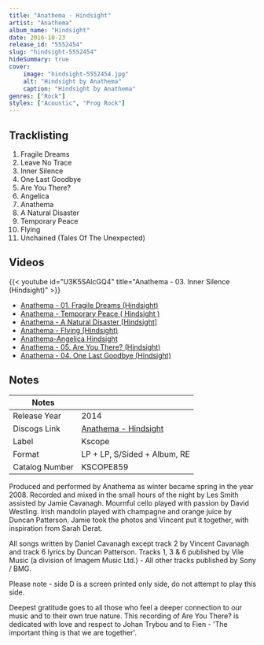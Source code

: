 ```yaml
---
title: "Anathema - Hindsight"
artist: "Anathema"
album_name: "Hindsight"
date: 2016-10-23
release_id: "5552454"
slug: "hindsight-5552454"
hideSummary: true
cover:
    image: "hindsight-5552454.jpg"
    alt: "Hindsight by Anathema"
    caption: "Hindsight by Anathema"
genres: ["Rock"]
styles: ["Acoustic", "Prog Rock"]
---
```


## Tracklisting
1. Fragile Dreams
2. Leave No Trace
3. Inner Silence
4. One Last Goodbye
5. Are You There?
6. Angelica
7. Anathema
8. A Natural Disaster
9. Temporary Peace
10. Flying
11. Unchained (Tales Of The Unexpected)

## Videos
{{< youtube id="U3K5SAlcGQ4" title="Anathema - 03. Inner Silence (Hindsight)" >}}
- [Anathema - 01. Fragile Dreams (Hindsight)](https://www.youtube.com/watch?v=08SWLhoBTwE)
- [Anathema - Temporary Peace ( Hindsight )](https://www.youtube.com/watch?v=AXeB7LAcPKI)
- [Anathema - A Natural Disaster [Hindsight]](https://www.youtube.com/watch?v=dNd4mq2HvoE)
- [Anathema - Flying (Hindsight)](https://www.youtube.com/watch?v=wQmwfiEvOgE)
- [Anathema-Angelica Hindsight](https://www.youtube.com/watch?v=WicH4P8HxTI)
- [Anathema - 05. Are You There? (Hindsight)](https://www.youtube.com/watch?v=wI_RIhF2nOw)
- [Anathema - 04. One Last Goodbye (Hindsight)](https://www.youtube.com/watch?v=msEND_xgNt0)


## Notes

| Notes          |             |
| ---------------| ----------- |
| Release Year   | 2014 |
| Discogs Link   | [Anathema - Hindsight](https://www.discogs.com/release/5552454-Anathema-Hindsight) |
| Label          | Kscope |
| Format         | LP + LP, S/Sided + Album, RE |
| Catalog Number | KSCOPE859 |

Produced and performed by Anathema as winter became spring in the year 2008. Recorded and mixed in the small hours of the night by Les Smith assisted by Jamie Cavanagh. Mournful cello played with passion by David Westling. Irish mandolin played with champagne and orange juice by Duncan Patterson. Jamie took the photos and Vincent put it together, with inspiration from Sarah Derat.  All songs written by Daniel Cavanagh except track 2 by Vincent Cavanagh and track 6 lyrics by Duncan Patterson. Tracks 1, 3 & 6 published by Vile Music (a division of Imagem Music Ltd.) - All other tracks published by Sony / BMG.  Please note - side D is a screen printed only side, do not attempt to play this side.  Deepest gratitude goes to all those who feel a deeper connection to our music and to their own true nature. This recording of Are You There? is dedicated with love and respect to Johan Trybou and to Fien - 'The important thing is that we are together'.

